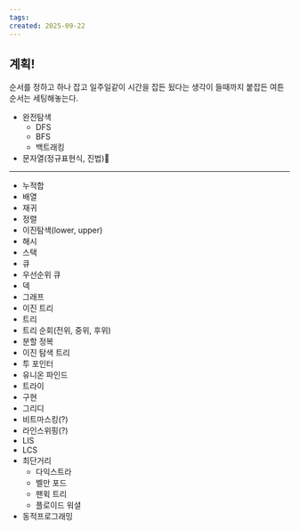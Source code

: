 ```yaml
---
tags: 
created: 2025-09-22
---
```

## 계획!
순서를 정하고 하나 잡고 일주일같이 시간을 잡든 됬다는 생각이 들때까지 붙잡든 여튼 순서는 세팅해놓는다.

- 완전탐색
	- DFS 
	- BFS
	- 백트래킹
- 문자열(정규표현식, 진법)

---
- 누적합
- 배열
- 재귀
- 정렬
- 이진탐색(lower, upper)
- 해시
- 스택
- 큐
- 우선순위 큐
- 덱
- 그래프
- 이진 트리
- 트리
- 트리 순회(전위, 중위, 후위)
- 분할 정복
- 이진 탐색 트리
- 투 포인터
- 유니온 파인드
- 트라이
- 구현
- 그리디
- 비트마스킹(?)
- 라인스위핑(?)
- LIS
- LCS
- 최단거리
	- 다익스트라
	- 벨만 포드
	- 팬윅 트리
	- 플로이드 워셜
- 동적프로그래밍